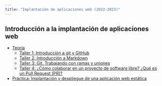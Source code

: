 ```yaml
---
title: "Implantación de aplicaciones web (2022-2023)"
---
```


## Introducción a la implantación de aplicaciones web

* [Teoría](https://raw.githubusercontent.com/josedom24/presentaciones/main/iaw/introduccion.pdf)
	* [Taller 1: Introducción a git y GitHub](1_introduccion/t1.html)
	* [Taller 2: Introducción a Markdown](1_introduccion/t2.html)
	* [Taller 3: Git. Trabajando con ramas y uniones](1_introduccion/t3.html)
	* [Taller 4: ¿Cómo colaborar en un proyecto de software libre? ¿Qué es un Pull Request (PR)?](1_introduccion/t4.html)
* [Práctica: Implantación y despliegue de una aplicación web estática](1_introduccion/practica.html)

<!--

## Implantación de aplicaciones web PHP

* [Teoría](https://raw.githubusercontent.com/josedom24/presentaciones/main/iaw/php.pdf)
	* Taller 1: Instalación de un servidor LAMP
	* Taller 2: VirtualHosting con Apache
	* Taller 3: Instalación de la aplicación BookMedik
	* Taller 4: Configuración Apache2 + fpm+php
	* Taller 5: Instalación de un servidor LEMP
	* Taller 6: Contratación y configuración de un VPS
* Práctica: Instalación/migración de aplicaciones web PHP
-->
